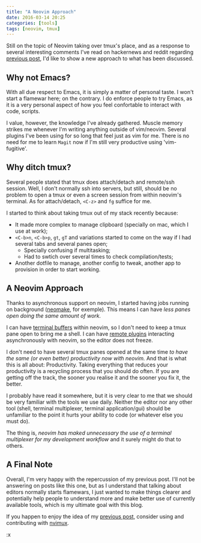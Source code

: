 ```yaml
---
title: "A Neovim Approach"
date: 2016-03-14 20:25
categories: [tools]
tags: [neovim, tmux]
---
```


Still on the topic of Neovim taking over tmux's place, and as a response to several interesting comments I've read on hackernews and reddit regarding [previous post][ditching-tmux], I'd like to show a new approach to what has been discussed.

Why not Emacs?
--------------

With all due respect to Emacs, it is simply a matter of personal taste. I won't start a flamewar here; on the contrary. I do enforce people to try Emacs, as it is a very personal aspect of how you feel confortable to interact with code, scripts.

I value, however, the knowledge I've already gathered. Muscle memory strikes me whenever I'm writing anything outside of vim/neovim. Several plugins I've been using for so long that feel just as vim for me. There is no need for me to learn `Magit` now if I'm still very productive using 'vim-fugitive'.

Why ditch tmux?
---------------

Several people stated that tmux does attach/detach and remote/ssh session. Well, I don't normally ssh into servers, but still, should be no problem to open a tmux or even a screen session from within neovim's terminal. As for attach/detach, `<C-z>` and `fg` suffice for me.

I started to think about taking tmux out of my stack recently because:

  * It made more complex to manage clipboard (specially on mac, which I use at work);
  * `<C-b>n`, `<C-b>p`, `gt`, `gT` and variations started to come on the way if I had several tabs and several panes open;
    * Specially confusing if multitasking;
    * Had to swtich over several times to check compilation/tests;
  * Another dotfile to manage, another config to tweak, another app to provision in order to start working.

A Neovim Approach
-----------------

Thanks to asynchronous support on neovim, I started having jobs running on background ([neomake][neomake], for exemple). This means I can have _less panes open doing the same amount of work._

I can have [terminal buffers][terminal-buffers] within neovim, so I don't need to keep a tmux pane open to bring me a shell.
I can have [remote plugins][remote-plugins] interacting asynchronously with neovim, so the editor does not freeze.

I don't need to have several tmux panes opened at the same time _to have the same (or even better) productivity now with neovim._ And that is what this is all about: Productivity.
Taking everything that reduces your productivity is a recycling process that you should do often. If you are getting off the track, the sooner you realise it and the sooner you fix it, the better.

I probably have read it somewhere, but it is very clear to me that we should be very familiar with the tools we use daily. Neither the editor nor any other tool (shell, terminal multiplexer, terminal application/gui) should be unfamiliar to the point it hurts your ability to code (or whatever else you must do).

The thing is, _neovim has maked unnecessary the use of a terminal multiplexer for my development workflow_ and it surely might do that to others.

A Final Note
------------

Overall, I'm very happy with the repercussion of my previous post. I'll not be answering on posts like this one, but as I understand that talking about editors normally starts flamewars, I just wanted to make things clearer and potentially help people to understand more and make better use of currently available tools, which is my ultimate goal with this blog.

If you happen to enjoy the idea of my [previous post][ditching-tmux], consider using and contributing with [nvimux][nvimux].

:x

[ditching-tmux]:       http://hkupty.github.io/2016/Ditching-TMUX/
[neomake]:             https://github.com/benekastah/neomake
[terminal-buffers]:    https://neovim.io/doc/user/nvim_terminal_emulator.html
[remote-plugins]:      https://neovim.io/doc/user/remote_plugin.html
[nvimux]:              https://github.com/hkupty/nvimux
